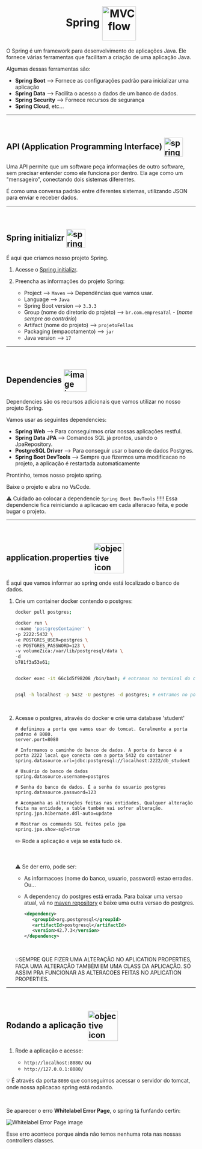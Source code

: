  <h1 align="center">
      Spring
      <img alt="MVC flow" src="https://www.svgrepo.com/show/354380/spring-icon.svg" width="90px" align="center">
 </h1>

 O Spring é um framework para desenvolvimento de aplicações Java. Ele fornece várias ferramentas que facilitam a criação de uma aplicação Java.

 Algumas dessas ferramentas são:

 - **Spring Boot** --> Fornece as configurações padrão para inicializar uma aplicação
 - **Spring Data** --> Facilita o acesso a dados de um banco de dados. 
 - **Spring Security** --> Fornece recursos de segurança
 - **Spring Cloud**, etc...

<hr>
<br>

## API (Application Programming Interface) <img src="https://cdn-icons-png.flaticon.com/512/627/627558.png" alt="spring framework icon" width="50px" align="center">

Uma API permite que um software peça informações de outro software, sem precisar entender como ele funciona por dentro. Ela age como um "mensageiro", conectando dois sistemas diferentes.

É como uma conversa padrão entre diferentes sistemas, utilizando JSON para enviar e receber dados.

<hr>
<br>

## Spring initializr <img src="https://cdn3.iconfinder.com/data/icons/start-up-4/44/rocket-256.png" alt="spring framework icon" width="50px" align="center">
É aqui que criamos nosso projeto Spring.

1. Acesse o [Spring initializr](https://start.spring.io/).

2. Preencha as informações do projeto Spring:

   - Project --> `Maven` --> Dependências que vamos usar.
   - Language --> `Java`
   - Spring Boot version --> `3.3.3`
   - Group (nome do diretorio do projeto) --> `br.com.empresaTal` - (*nome sempre ao contrário*)
   - Artifact (nome do projeto) --> `projetoFellas`
   - Packaging (empacotamento) --> `jar`
   - Java version --> `17`
   
<hr>
<br>

## Dependencies <img src="https://cdn-icons-png.flaticon.com/512/4148/4148438.png" alt="image icon" width="60px" align="center">

Dependencies são os recursos adicionais que vamos utilizar no nosso projeto Spring.

Vamos usar as seguintes dependencies:

- **Spring Web** --> Para conseguirmos criar nossas aplicações restful.
- **Spring Data JPA** --> Comandos SQL já prontos, usando o JpaRepository.
- **PostgreSQL Driver** --> Para conseguir usar o banco de dados Postgres.
- **Spring Boot DevTools** --> Sempre que fizermos uma modificacao no projeto, a aplicação é restartada automaticamente

Prontinho, temos nosso projeto spring.

Baixe o projeto e abra no VsCode.

⚠️ Cuidado ao colocar a dependencie `Spring Boot DevTools` !!!!! Essa dependencie fica reiniciando a aplicacao em cada alteracao feita, e pode bugar o projeto.

<hr>
<br>

## application.properties <img src="https://img.icons8.com/dusk/256/database.png" alt="objective icon" width="80px" align="center">
É aqui que vamos informar ao spring onde está localizado o banco de dados.

1. Crie um container docker contendo o postgres:

   ```bash
   docker pull postgres;

   docker run \
   --name 'postgresContainer' \
   -p 2222:5432 \
   -e POSTGRES_USER=postgres \
   -e POSTGRES_PASSWORD=123 \
   -v volumeZica:/var/lib/postgresql/data \
   -d 
   b781f3a53e61;


   docker exec -it 66c1d5f98208 /bin/bash; # entramos no terminal do container


   psql -h localhost -p 5432 -U postgres -d postgres; # entramos no postgres
   ```
   
<br>

2. Acesse o postgres, através do docker e crie uma database 'student'

   ```properties
   # definimos a porta que vamos usar do tomcat. Geralmente a porta padrao é 8080.
   server.port=8080

   # Informamos o caminho do banco de dados. A porta do banco é a porta 2222 local que conecta com a porta 5432 do container
   spring.datasource.url=jdbc:postgresql://localhost:2222/db_student

   # Usuário do banco de dados
   spring.datasource.username=postgres

   # Senha do banco de dados. É a senha do usuario postgres
   spring.datasource.password=123

   # Acompanha as alterações feitas nas entidades. Qualquer alteração feita na entidade, a table também vai sofrer alteração.
   spring.jpa.hibernate.ddl-auto=update

   # Mostrar os commands SQL feitos pelo jpa
   spring.jpa.show-sql=true
      ```

   ✏️ Rode a aplicação e veja se está tudo ok.

   <br>

   ⚠️ Se der erro, pode ser:
   - As informacoes (nome do banco, usuario, password) estao erradas. Ou...
   - A dependency do postgres está errada. Para baixar uma versao atual, vá no [maven repository](https://mvnrepository.com/artifact/org.postgresql/postgresql) e baixe uma outra versao do postgres.

      ```xml
      <dependency>
         <groupId>org.postgresql</groupId>
         <artifactId>postgresql</artifactId>
         <version>42.7.3</version>
      </dependency>
      ```

   <br>

   💡SEMPRE QUE FIZER UMA ALTERAÇÃO NO APLICATION PROPERTIES, FAÇA UMA ALTERAÇÃO TAMBÉM EM UMA CLASS DA APLICAÇÃO. SÓ ASSIM PRA FUNCIONAR AS ALTERACOES FEITAS NO APLICATION PROPERTIES.

<hr>
<br>

## Rodando a aplicação <img src="https://img.icons8.com/fluency/256/start.png" alt="objective icon" width="80px" align="center">

1. Rode a aplicação e acesse:

     - `http://localhost:8080/` ou
     - `http://127.0.0.1:8080/`
  
  💡 É através da porta `8080` que conseguimos acessar o servidor do tomcat, onde nossa aplicacao spring está rodando.

<br>

Se aparecer o erro **Whitelabel Error Page**, o spring tá funfando certin:

![Whitelabel Error Page image](https://i.stack.imgur.com/YSFUD.png)

Esse erro acontece porque ainda não temos nenhuma rota nas nossas controllers classes.